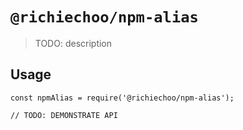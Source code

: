 # `@richiechoo/npm-alias`

> TODO: description

## Usage

```
const npmAlias = require('@richiechoo/npm-alias');

// TODO: DEMONSTRATE API
```
